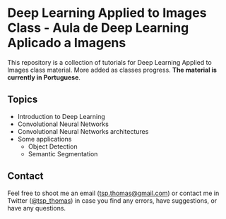 # Deep Learning Applied to Images Class - Aula de Deep Learning Aplicado a Imagens

This repository is a collection of tutorials for Deep Learning Applied to Images class material. More added as classes progress. **The material is currently in Portuguese**.

## Topics
* Introduction to Deep Learning
* Convolutional Neural Networks
* Convolutional Neural Networks architectures
* Some applications
  * Object Detection
  * Semantic Segmentation

## Contact
Feel free to shoot me an email (tsp.thomas@gmail.com) or contact me in Twitter ([@tsp_thomas](https://twitter.com/tsp_thomas)) in case you find any errors, have suggestions, or have any questions.
